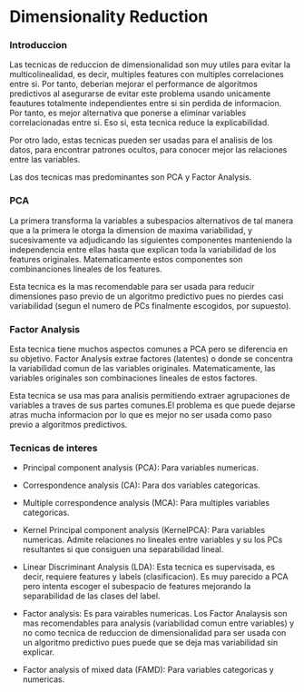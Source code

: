 # Dimensionality Reduction 
 
### Introduccion

Las tecnicas de reduccion de dimensionalidad son muy utiles para evitar la multicolinealidad, es decir, multiples features con multiples correlaciones entre si. Por tanto, deberian mejorar el performance de algoritmos predictivos al asegurarse de evitar este problema usando unicamente feautures totalmente independientes entre si sin perdida de informacion. Por tanto, es mejor alternativa que ponerse a eliminar variables correlacionadas entre si. Eso si, esta tecnica reduce la explicabilidad.

Por otro lado, estas tecnicas pueden ser usadas para el analisis de los datos, para encontrar patrones ocultos, para conocer mejor las relaciones entre las variables. 

Las dos tecnicas mas predominantes son PCA y Factor Analysis. 

### PCA

La primera transforma la variables a subespacios alternativos de tal manera que a la primera le otorga la dimension de maxima variabilidad, y sucesivamente va adjudicando las siguientes componentes manteniendo la independencia entre ellas hasta que explican toda la variabilidad de los features originales. Matematicamente estos componentes son combinanciones lineales de los features.

Esta tecnica es la mas recomendable para ser usada para reducir dimensiones paso previo de un algoritmo predictivo pues no pierdes casi variabilidad (segun el numero de PCs finalmente escogidos, por supuesto).

### Factor Analysis

Esta tecnica tiene muchos aspectos comunes a PCA pero se diferencia en su objetivo. Factor Analysis extrae factores (latentes) o donde se concentra la variabilidad comun de las variables originales. Matematicamente, las variables originales son combinaciones lineales de estos factores. 

Esta tecnica se usa mas para analisis permitiendo extraer agrupaciones de variables a traves de sus partes comunes.El problema es que puede dejarse atras mucha informacion por lo que es mejor no ser usada como paso previo a algoritmos predictivos.


### Tecnicas de interes

- Principal component analysis (PCA): Para variables numericas.
- Correspondence analysis (CA): Para dos variables categoricas.
- Multiple correspondence analysis (MCA): Para multiples variables categoricas.
- Kernel Principal component analysis (KernelPCA): Para variables numericas. Admite relaciones no lineales entre variables y su los PCs resultantes si que consiguen una separabilidad lineal.
- Linear Discriminant Analysis (LDA): Esta tecnica es supervisada, es decir, requiere features y labels (clasificacion). Es muy parecido a PCA pero intenta escoger el subespacio de features mejorando la separabilidad de las clases del label.


- Factor analysis: Es para vairables numericas. Los Factor Analaysis son mas recomendables para analysis (variabilidad comun entre variables) y no como tecnica de reduccion de dimensionalidad para ser usada con un algoritmo predictivo pues puede que se deja mas variabilidad sin explicar.
- Factor analysis of mixed data (FAMD): Para variables categoricas y numericas. 
